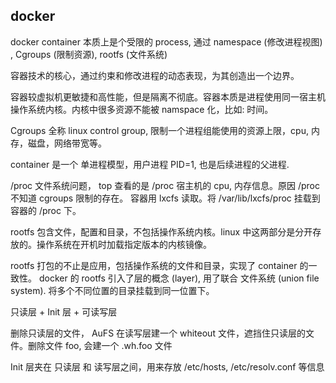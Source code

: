 
## docker 

docker container 本质上是个受限的 process, 通过 namespace (修改进程视图) , Cgroups (限制资源), rootfs (文件系统)

容器技术的核心，通过约束和修改进程的动态表现，为其创造出一个边界。 

容器较虚拟机更敏捷和高性能，但是隔离不彻底。容器本质是进程使用同一宿主机操作系统内核。内核中很多资源不能被 namspace 化，比如: 时间。

Cgroups 全称 linux control group, 限制一个进程组能使用的资源上限，cpu, 内存，磁盘，网络带宽等。

container 是一个 单进程模型，用户进程 PID=1, 也是后续进程的父进程. 

/proc 文件系统问题， top 查看的是 /proc 宿主机的 cpu, 内存信息。原因 /proc 不知道 cgroups 限制的存在。 容器用 lxcfs 读取。将
/var/lib/lxcfs/proc 挂载到 容器的 /proc 下。

rootfs 包含文件，配置和目录，不包括操作系统内核。linux 中这两部分是分开存放的。操作系统在开机时加载指定版本的内核镜像。

rootfs 打包的不止是应用，包括操作系统的文件和目录，实现了 container 的一致性。 docker 的 rootfs 引入了层的概念 (layer), 用了联合
文件系统 (union file system). 将多个不同位置的目录挂载到同一位置下。

只读层 + Init 层 + 可读写层

删除只读层的文件， AuFS 在读写层建一个 whiteout 文件，遮挡住只读层的文件。删除文件 foo, 会建一个 .wh.foo 文件

Init 层夹在 只读层 和 读写层之间，用来存放 /etc/hosts, /etc/resolv.conf 等信息